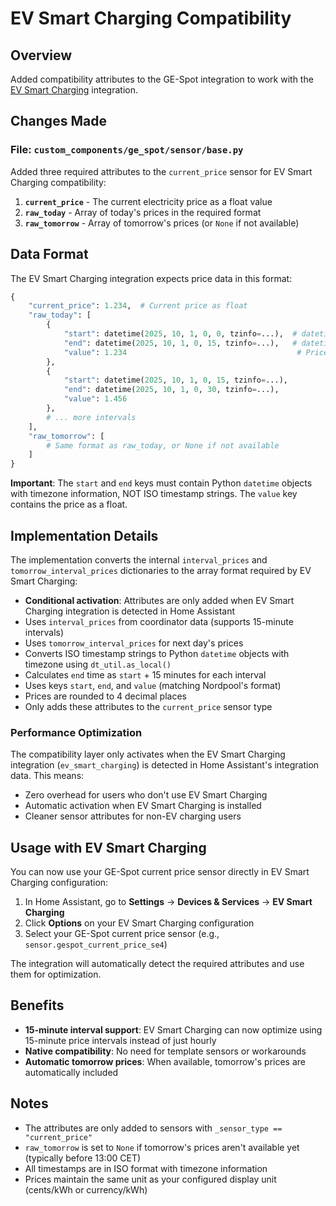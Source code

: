 # EV Smart Charging Compatibility

## Overview
Added compatibility attributes to the GE-Spot integration to work with the [EV Smart Charging](https://github.com/jonasbkarlsson/ev_smart_charging) integration.

## Changes Made

### File: `custom_components/ge_spot/sensor/base.py`

Added three required attributes to the `current_price` sensor for EV Smart Charging compatibility:

1. **`current_price`** - The current electricity price as a float value
2. **`raw_today`** - Array of today's prices in the required format
3. **`raw_tomorrow`** - Array of tomorrow's prices (or `None` if not available)

## Data Format

The EV Smart Charging integration expects price data in this format:

```python
{
    "current_price": 1.234,  # Current price as float
    "raw_today": [
        {
            "start": datetime(2025, 10, 1, 0, 0, tzinfo=...),  # datetime object with timezone
            "end": datetime(2025, 10, 1, 0, 15, tzinfo=...),   # datetime object with timezone
            "value": 1.234                                      # Price as float
        },
        {
            "start": datetime(2025, 10, 1, 0, 15, tzinfo=...),
            "end": datetime(2025, 10, 1, 0, 30, tzinfo=...),
            "value": 1.456
        },
        # ... more intervals
    ],
    "raw_tomorrow": [
        # Same format as raw_today, or None if not available
    ]
}
```

**Important**: The `start` and `end` keys must contain Python `datetime` objects with timezone information, NOT ISO timestamp strings. The `value` key contains the price as a float.

## Implementation Details

The implementation converts the internal `interval_prices` and `tomorrow_interval_prices` dictionaries to the array format required by EV Smart Charging:

- **Conditional activation**: Attributes are only added when EV Smart Charging integration is detected in Home Assistant
- Uses `interval_prices` from coordinator data (supports 15-minute intervals)
- Uses `tomorrow_interval_prices` for next day's prices
- Converts ISO timestamp strings to Python `datetime` objects with timezone using `dt_util.as_local()`
- Calculates `end` time as `start` + 15 minutes for each interval
- Uses keys `start`, `end`, and `value` (matching Nordpool's format)
- Prices are rounded to 4 decimal places
- Only adds these attributes to the `current_price` sensor type

### Performance Optimization

The compatibility layer only activates when the EV Smart Charging integration (`ev_smart_charging`) is detected in Home Assistant's integration data. This means:
- Zero overhead for users who don't use EV Smart Charging
- Automatic activation when EV Smart Charging is installed
- Cleaner sensor attributes for non-EV charging users

## Usage with EV Smart Charging

You can now use your GE-Spot current price sensor directly in EV Smart Charging configuration:

1. In Home Assistant, go to **Settings** → **Devices & Services** → **EV Smart Charging**
2. Click **Options** on your EV Smart Charging configuration
3. Select your GE-Spot current price sensor (e.g., `sensor.gespot_current_price_se4`)

The integration will automatically detect the required attributes and use them for optimization.

## Benefits

- **15-minute interval support**: EV Smart Charging can now optimize using 15-minute price intervals instead of just hourly
- **Native compatibility**: No need for template sensors or workarounds
- **Automatic tomorrow prices**: When available, tomorrow's prices are automatically included

## Notes

- The attributes are only added to sensors with `_sensor_type == "current_price"`
- `raw_tomorrow` is set to `None` if tomorrow's prices aren't available yet (typically before 13:00 CET)
- All timestamps are in ISO format with timezone information
- Prices maintain the same unit as your configured display unit (cents/kWh or currency/kWh)
